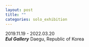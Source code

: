 ```yaml
---
layout: post
title: ""
categories: solo_exhibition
---
```

2019.11.19 - 2022.03.20<br>
***Eul Gallery*** Daegu, Republic of Korea<br>

<!--https://www.dreamincode.net/forums/topic/418188-open-full-size-image-in-new-tab/-->
<!-- <a href="https://dlytasy0vre7p.cloudfront.net/191119_Eul_Gallery/001_4480x6128.jpg" target="_blank"> -->
<img srcset="https://dlytasy0vre7p.cloudfront.net/191119_Eul_Gallery/001_4480x6128.jpg 4480w,
             https://dlytasy0vre7p.cloudfront.net/191119_Eul_Gallery/001_2240x3064.jpg 2240w,
             https://dlytasy0vre7p.cloudfront.net/191119_Eul_Gallery/001_1120x1532.jpg 1120w" alt="">
<!-- </a> -->


